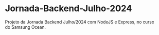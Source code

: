 # Jornada-Backend-Julho-2024
Projeto da Jornada Backend Julho/2024 com NodeJS e Express, no curso do Samsung Ocean.
